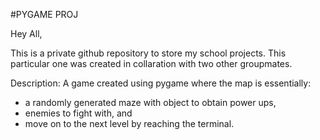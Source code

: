 #PYGAME PROJ

Hey All,

This is a private github repository to store my school projects. This particular one was created in collaration with two other groupmates.

Description:
A game created using pygame where the map is essentially:
  - a randomly generated maze with object to obtain power ups,
  - enemies to fight with, and
  - move on to the next level by reaching the terminal.

